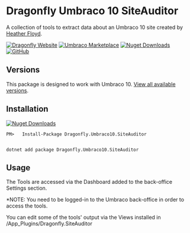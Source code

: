# Dragonfly Umbraco 10 SiteAuditor #

A collection of tools to extract data about an Umbraco 10 site created by [Heather Floyd](https://www.HeatherFloyd.com).


[![Dragonfly Website](https://img.shields.io/badge/Dragonfly-Website-A84492)](https://DragonflyLibraries.com/umbraco-packages/site-auditor/) [![Umbraco Marketplace](https://img.shields.io/badge/Umbraco-Marketplace-3544B1?logo=Umbraco&logoColor=white)](https://marketplace.umbraco.com/package/Dragonfly.Umbraco10.SiteAuditor) [![Nuget Downloads](https://buildstats.info/nuget/Dragonfly.Umbraco10.SiteAuditor)](https://www.nuget.org/packages/Dragonfly.Umbraco10.SiteAuditor/) [![GitHub](https://img.shields.io/badge/GitHub-Sourcecode-blue?logo=github)](https://github.com/hfloyd/Dragonfly.Umbraco10.SiteAuditor)


## Versions ##
This package is designed to work with Umbraco 10. [View all available versions](https://DragonflyLibraries.com/umbraco-packages/site-auditor/#Versions).

## Installation ##

[![Nuget Downloads](https://buildstats.info/nuget/Dragonfly.Umbraco10.SiteAuditor)](https://www.nuget.org/packages/Dragonfly.Umbraco10.SiteAuditor/)


```
PM>   Install-Package Dragonfly.Umbraco10.SiteAuditor


dotnet add package Dragonfly.Umbraco10.SiteAuditor

```



## Usage ##
The Tools are accessed via the Dashboard added to the back-office Settings section.


*NOTE: You need to be logged-in to the Umbraco back-office in order to access the tools.

You can edit some of the tools' output via the Views installed in /App_Plugins/Dragonfly.SiteAuditor
